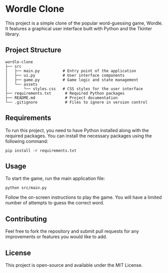 # Wordle Clone

This project is a simple clone of the popular word-guessing game, Wordle. It features a graphical user interface built with Python and the Tkinter library.

## Project Structure

```
wordle-clone
├── src
│   ├── main.py          # Entry point of the application
│   ├── ui.py            # User interface components
│   ├── game.py          # Game logic and state management
│   └── assets
│       └── styles.css   # CSS styles for the user interface
├── requirements.txt      # Required Python packages
├── README.md             # Project documentation
└── .gitignore            # Files to ignore in version control
```

## Requirements

To run this project, you need to have Python installed along with the required packages. You can install the necessary packages using the following command:

```
pip install -r requirements.txt
```

## Usage

To start the game, run the main application file:

```
python src/main.py
```

Follow the on-screen instructions to play the game. You will have a limited number of attempts to guess the correct word.

## Contributing

Feel free to fork the repository and submit pull requests for any improvements or features you would like to add.

## License

This project is open-source and available under the MIT License.